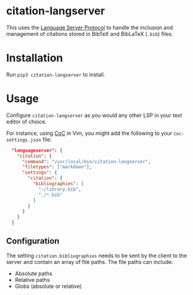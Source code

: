# citation-langserver

This uses the [Language Server Protocol](https://langserver.org/) to handle the inclusion and management of citations stored in BibTeX and BibLaTeX (`.bib`) files.

# Installation

Run `pip3 citation-langserver` to install.

# Usage

Configure `citation-langserver` as you would any other LSP in your text editor of choice.

For instance, using [CoC](https://github.com/neoclide/coc.nvim) in Vim, you might add the following to your `coc-settings.json` file:

```json
  "languageserver": {
    "citation": {
      "command": "/usr/local/bin/citation-langserver",
      "filetypes": ["markdown"],
      "settings": {
        "citation": {
          "bibliographies": [
            "~/library.bib",
			"./*.bib"
          ]
        }
      }
    }
  }
```

## Configuration

The setting `citation.bibliographies` needs to be sent by the client to the server and contain an array of file paths. The file paths can include:

- Absolute paths
- Relative paths
- Globs (absolute or relative)

